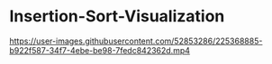 # Insertion-Sort-Visualization



https://user-images.githubusercontent.com/52853286/225368885-b922f587-34f7-4ebe-be98-7fedc842362d.mp4

